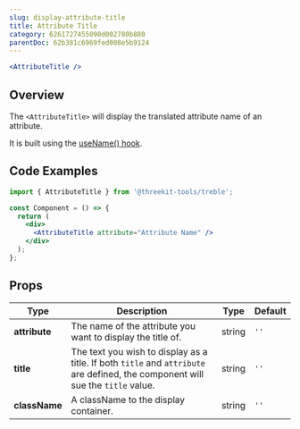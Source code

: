 ```yaml
---
slug: display-attribute-title
title: Attribute Title
category: 6261727455090d002780b880
parentDoc: 62b381c6969fed008e5b9124
---
```


```jsx
<AttributeTitle />
```

## Overview

The `<AttributeTitle>` will display the translated attribute name of an attribute.

It is built using the [useName() hook](#use-name).

## Code Examples

```jsx
import { AttributeTitle } from '@threekit-tools/treble';

const Component = () => {
  return (
    <div>
      <AttributeTitle attribute="Attribute Name" />
    </div>
  );
};
```

## Props

| Type          | Description                                                                                                                     | Type   | Default |
| ------------- | ------------------------------------------------------------------------------------------------------------------------------- | ------ | ------- |
| **attribute** | The name of the attribute you want to display the title of.                                                                     | string | `''`    |
| **title**     | The text you wish to display as a title. If both `title` and `attribute` are defined, the component will sue the `title` value. | string | `''`    |
| **className** | A className to the display container.                                                                                           | string | `''`    |
